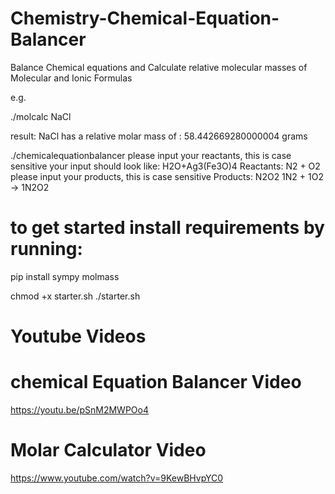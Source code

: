 # Chemistry-Chemical-Equation-Balancer
Balance Chemical equations and Calculate relative molecular masses of Molecular and Ionic Formulas

e.g.

./molcalc NaCl 

result: NaCl has a relative molar mass of :  58.442669280000004 grams

./chemicalequationbalancer
please input your reactants, this is case sensitive
your input should look like: H2O+Ag3(Fe3O)4
Reactants: N2 + O2
please input your products, this is case sensitive
Products: N2O2
1N2 + 1O2 -> 1N2O2




# to get started install requirements by running:

pip install sympy molmass

chmod +x starter.sh
./starter.sh


# Youtube Videos

# chemical Equation Balancer Video
https://youtu.be/pSnM2MWPOo4

# Molar Calculator Video
https://www.youtube.com/watch?v=9KewBHvpYC0
